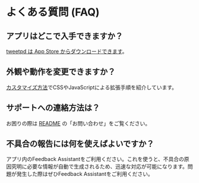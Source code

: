 # よくある質問 (FAQ)

## アプリはどこで入手できますか？
[tweetpd は App Store からダウンロードできます](https://apps.apple.com/jp/app/tweetpd/id1671411031)。

## 外観や動作を変更できますか？
[カスタマイズ方法](CUSTOM_CSS_JS.md)でCSSやJavaScriptによる拡張手順を紹介しています。

## サポートへの連絡方法は？
お困りの際は [README](../README.md) の「お問い合わせ」をご覧ください。

## 不具合の報告には何を使えばよいですか？
アプリ内のFeedback Assistantをご利用ください。これを使うと、不具合の原因究明に必要な情報が自動で生成されるため、迅速な対応が可能になります。問題が発生した際はぜひFeedback Assistantをご利用ください。
